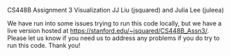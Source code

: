 CS448B Assignment 3 Visualization
JJ Liu (jsquared) and Julia Lee (juleea)

We have run into some issues trying to run this code locally, but we have a live version hosted at https://stanford.edu/~jsquared/CS448B_Assn3/. Please let us know if you need us to address any problems if you do try to run this code. Thank you!

